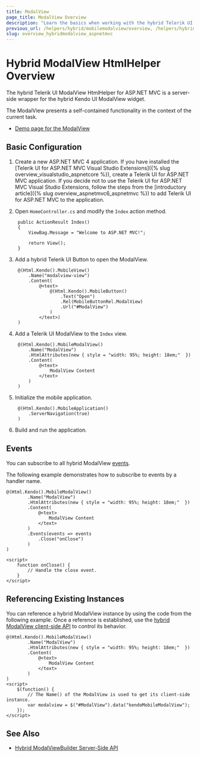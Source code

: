 ```yaml
---
title: ModalView
page_title: ModalView Overview
description: "Learn the basics when working with the hybrid Telerik UI ModalView HtmlHelper for ASP.NET MVC."
previous_url: /helpers/hybrid/mobilemodalview/overview, /helpers/hybrid/mobilemodalview
slug: overview_hybridmodalview_aspnetmvc
---
```


# Hybrid ModalView HtmlHelper Overview

The hybrid Telerik UI ModalView HtmlHelper for ASP.NET MVC is a server-side wrapper for the hybrid Kendo UI ModalView widget.

The ModalView presents a self-contained functionality in the context of the current task.

* [Demo page for the ModalView](https://demos.telerik.com/kendo-ui/m/index#modalview/index)

## Basic Configuration

1. Create a new ASP.NET MVC 4 application. If you have installed the [Telerik UI for ASP.NET MVC Visual Studio Extensions]({% slug overview_visualstudio_aspnetcore %}), create a Telerik UI for ASP.NET MVC application. If you decide not to use the Telerik UI for ASP.NET MVC Visual Studio Extensions, follow the steps from the [introductory article]({% slug overview_aspnetmvc6_aspnetmvc %}) to add Telerik UI for ASP.NET MVC to the application.
1. Open `HomeController.cs` and modify the `Index` action method.

        public ActionResult Index()
        {
            ViewBag.Message = "Welcome to ASP.NET MVC!";

            return View();
        }

1. Add a hybrid Telerik UI Button to open the ModalView.

        @(Html.Kendo().MobileView()
            .Name("modalview-view")
            .Content(
                @<text>
                    @(Html.Kendo().MobileButton()
                        .Text("Open")
                        .Rel(MobileButtonRel.ModalView)
                        .Url("#ModalView")
                    )
                </text>)
        )

1. Add a Telerik UI ModalView to the `Index` view.

        @(Html.Kendo().MobileModalView()
            .Name("ModalView")
            .HtmlAttributes(new { style = "width: 95%; height: 18em;"  })
            .Content(
                @<text>
                    ModalView Content
                </text>
            )
        )

1. Initialize the mobile application.

        @(Html.Kendo().MobileApplication()
            .ServerNavigation(true)
        )

1. Build and run the application.

## Events

You can subscribe to all hybrid ModalView [events](https://docs.telerik.com/kendo-ui/api/javascript/mobile/ui/view#events).

The following example demonstrates how to subscribe to events by a handler name.

    @(Html.Kendo().MobileModalView()
            .Name("ModalView")
            .HtmlAttributes(new { style = "width: 95%; height: 18em;"  })
            .Content(
                @<text>
                    ModalView Content
                </text>
            )
            .Events(events => events
                .Close("onClose")
            )
    )

    <script>
        function onClose() {
            // Handle the close event.
        }
    </script>

## Referencing Existing Instances

You can reference a hybrid ModalView instance by using the code from the following example. Once a reference is established, use the [hybrid ModalView client-side API](https://docs.telerik.com/kendo-ui/api/javascript/mobile/ui/view#methods) to control its behavior.

    @(Html.Kendo().MobileModalView()
            .Name("ModalView")
            .HtmlAttributes(new { style = "width: 95%; height: 18em;"  })
            .Content(
                @<text>
                    ModalView Content
                </text>
            )
    )
    <script>
        $(function() {
            // The Name() of the ModalView is used to get its client-side instance.
            var modalview = $("#ModalView").data("kendoMobileModalView");
        });
    </script>

## See Also

* [Hybrid ModalViewBuilder Server-Side API](https://docs.telerik.com/aspnet-mvc/api/Kendo.Mvc.UI.Fluent/MobileModalViewBuilder)
